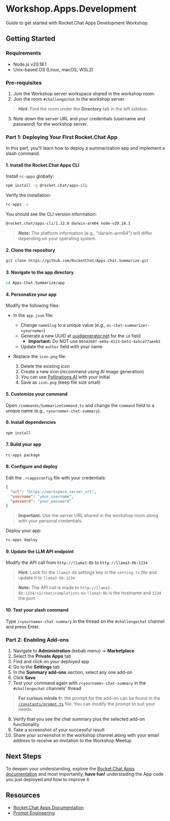 # Workshop.Apps.Development
Guide to get started with Rocket.Chat Apps Development Workshop.

## Getting Started

### Requirements
- Node.js v20.18.1
- Unix-based OS (Linux, macOS, WSL2)

### Pre-requisites

1. Join the Workshop server workspace shared in the workshop room.
2. Join the room `#challengechat` in the workshop server.
> **Hint**: Find the room under the **Directory** tab in the left sidebar.
3. Note down the server URL and your credentials (username and password) for the workshop server.

### Part 1: Deploying Your First Rocket.Chat App
In this part, you'll learn how to deploy a summarization app and implement a slash command.

#### 1. Install the Rocket.Chat Apps CLI
Install `rc-apps` globally:

```bash
npm install -g @rocket.chat/apps-cli
```

Verify the installation:

```bash
rc-apps -v
```

You should see the CLI version information:

```bash
@rocket.chat/apps-cli/1.12.0 darwin-arm64 node-v20.18.1
```

> **Note:** The platform information (e.g., "darwin-arm64") will differ depending on your operating system.

#### 2. Clone the repository

```bash
git clone https://github.com/RocketChat/Apps.Chat.Summarize.git
```

#### 3. Navigate to the app directory

```bash
cd Apps.Chat.Summarize/app 
```

#### 4. Personalize your app
Modify the following files:

- In the `app.json` file:
  - Change `nameSlug` to a unique value (e.g., `ai-chat-summarizer-<yourname>`)
  - Generate a new UUID at [uuidgenerator.net](https://www.uuidgenerator.net/version4) for the `id` field
    - **Important:** Do NOT use `0034268f-e49a-4113-be51-4a5ca77aeeb1`
  - Update the `author` field with your name

- Replace the `icon.png` file:
  1. Delete the existing icon
  2. Create a new icon (recommend using AI image generation)
  3. You can use [Pollinations.AI](https://image.pollinations.ai/prompt/YOUR_INITIAL_avatar) with your initial
  4. Save as `icon.png` (keep file size small)

#### 5. Customize your command
Open `/commands/SummarizeCommand.ts` and change the `command` field to a unique name (e.g., `<yourname>-chat-summary`).

#### 6. Install dependencies

```bash
npm install
```

#### 7. Build your app

```bash
rc-apps package
```

#### 8. Configure and deploy
Edit the `.rcappsconfig` file with your credentials:

```json
{
  "url": "https://workspace_server_url",
  "username": "your_username",
  "password": "your_password"
}
```

> **Important:** Use the server URL shared in the workshop room along with your personal credentials.

Deploy your app:

```bash
rc-apps deploy
```

#### 9. Update the LLM API endpoint
Modify the API call from `http://llama3-8b` to `http://llama3-8b:1234`

> **Hint:** Look for the `llama3-8b` settings key in the `setting.ts` file and update it to `llama3-8b:1234`

> **Note:** The API call is made to `http://llama3-8b:1234/v1/chat/completions` so `llama3-8b` is the hostname and `1234` the port.

#### 10. Test your slash command
Type `/<yourname>-chat-summary` in the thread on the `#challengechat` channel and press Enter.

### Part 2: Enabling Add-ons

1. Navigate to **Administration** (kebab menu) → **Marketplace**
2. Select the **Private Apps** tab
3. Find and click on your deployed app
4. Go to the **Settings** tab
5. In the **Summary add-ons** section, select any one add-on
6. Click **Save**
7. Test your command again with `/<yourname>-chat-summary` in the `#challengechat` channels' thread 
> **For curious minds ✨**, the prompt for the add-on can be found in the [`/constants/prompt.ts`](https://github.com/RocketChat/Apps.Chat.Summarize/blob/main/app/constants/prompts.ts) file. You can modify the prompt to suit your needs.
8. Verify that you see the chat summary plus the selected add-on functionality
9. Take a screenshot of your successful result
10. Share your screenshot in the workshop channel along with your email address to receive an invitation to the Workshop Meetup

## Next Steps
To deepen your understanding, explore the [Rocket.Chat Apps documentation](https://developer.rocket.chat/docs/rocketchat-apps-engine) and most importantly, **have fun!** understading the App code you just deployed and how to improve it.

## Resources
- [Rocket.Chat Apps Documentation](https://developer.rocket.chat/docs/rocketchat-apps-engine)
- [Prompt Engineering](https://www.promptingguide.ai/)